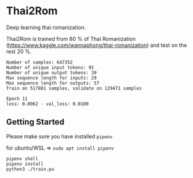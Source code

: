 # Thai2Rom

Deep learning thai romanization.

Thai2Rom is trained from 80 % of Thai Romanization (https://www.kaggle.com/wannaphong/thai-romanization) and test on the rest 20 %.

```
Number of samples: 647352
Number of unique input tokens: 91
Number of unique output tokens: 39
Max sequence length for inputs: 29
Max sequence length for outputs: 57
Train on 517881 samples, validate on 129471 samples
```
```
Epoch 11
loss: 0.0062 - val_loss: 0.0100
```

## Getting Started

Please make sure you have installed `pipenv`

for ubuntu/WSL => `sudo apt install pipenv`

```
pipenv shell
pipenv install
python3 ./train.pu
```
